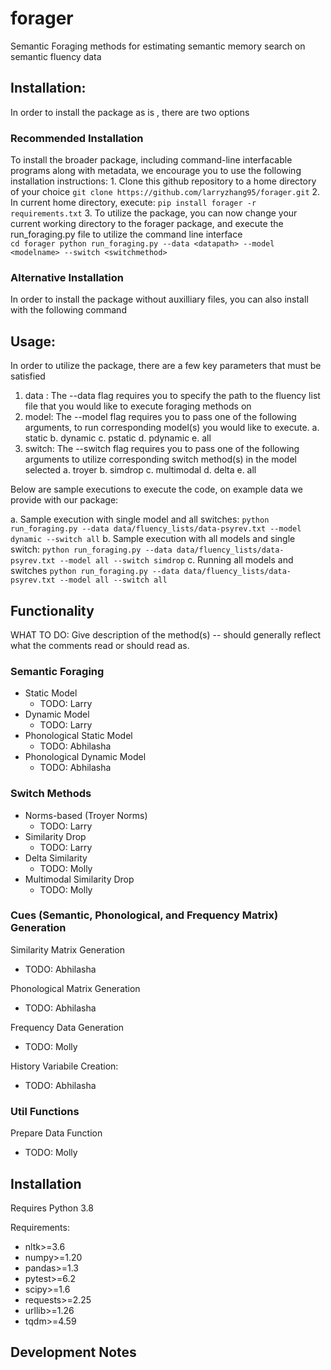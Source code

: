 # forager

Semantic Foraging methods for estimating semantic memory search on semantic fluency data

## Installation:

In order to install the package as is , there are two options

### Recommended Installation 
To install the broader package, including command-line interfacable programs along with metadata, we encourage you to use the following installation instructions:
    1. Clone this github repository to a home directory of your choice
        ```
        git clone https://github.com/larryzhang95/forager.git
        ```
    2. In current home directory, execute:
        ```
        pip install forager -r requirements.txt
        ```
    3. To utilize the package, you can now change your current working directory to the forager package, and execute the run_foraging.py file to utilize the command line interface  
        ```
        cd forager
        python run_foraging.py --data <datapath> --model <modelname> --switch <switchmethod> 
        ```

### Alternative Installation
In order to install the package without auxilliary files, you can also install with the following command

## Usage: 
 
In order to utilize the package, there are a few key parameters that must be satisfied
1. data : The --data flag requires you to specify the path to the fluency list file that you would like to execute foraging methods on
2. model: The --model flag requires you to pass one of the following arguments, to run corresponding model(s) you would like to execute.
    a. static
    b. dynamic
    c. pstatic
    d. pdynamic
    e. all
3. switch: The --switch flag requires you to pass one of the following arguments to utilize corresponding switch method(s) in the model selected
    a. troyer
    b. simdrop
    c. multimodal
    d. delta
    e. all

Below are sample executions to execute the code, on example data we provide with our package:

a.  Sample execution with single model and all switches:
    ```
    python run_foraging.py --data data/fluency_lists/data-psyrev.txt --model dynamic --switch all
    ```
b. Sample execution with all models and single switch:
    ```
    python run_foraging.py --data data/fluency_lists/data-psyrev.txt --model all --switch simdrop
    ```
c.	Running all models and switches
    ```
    python run_foraging.py --data data/fluency_lists/data-psyrev.txt --model all --switch all
    ```

## Functionality

WHAT TO DO: Give description of the method(s) -- should generally reflect what the comments read or should read as. 

### Semantic Foraging
- Static Model 
    - TODO: Larry
- Dynamic Model
    - TODO: Larry
- Phonological Static Model
    - TODO: Abhilasha
- Phonological Dynamic Model
    - TODO: Abhilasha 

### Switch Methods
- Norms-based (Troyer Norms)
    - TODO: Larry
- Similarity Drop
    - TODO: Larry
- Delta Similarity
    - TODO: Molly 
- Multimodal Similarity Drop
    - TODO: Molly

### Cues (Semantic, Phonological, and Frequency Matrix) Generation
Similarity Matrix Generation
- TODO: Abhilasha

Phonological Matrix Generation
- TODO: Abhilasha

Frequency Data Generation
- TODO: Molly

History Variabile Creation:
- TODO: Abhilasha 

### Util Functions
Prepare Data Function
- TODO: Molly 


## Installation
Requires Python 3.8 

Requirements:
- nltk>=3.6
- numpy>=1.20
- pandas>=1.3
- pytest>=6.2
- scipy>=1.6
- requests>=2.25
- urllib>=1.26
- tqdm>=4.59

## Development Notes

